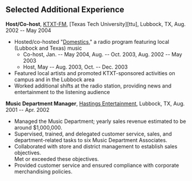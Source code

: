 ## Selected Additional Experience

**Host/Co-host**, [KTXT-FM][ktxt], [Texas Tech University][ttu], Lubbock, TX, 
Aug. 2002 -- May 2004

* Hosted/co-hosted "[Domestics][domestics]," a radio program featuring local 
  (Lubbock and Texas) music
    * Co-host, Jan. -- May 2004, Aug. -- Oct. 2003, Aug. 2002 -- May 2003 
    * Host, May -- Aug. 2003, Oct. -- Dec. 2003
* Featured local artists and promoted KTXT-sponsored activities on campus and in
  the Lubbock area
* Worked additional shifts at the radio station, providing news and 
  entertainment to the listening audience
	
**Music Department Manager**, [Hastings Entertainment][hastings], Lubbock, TX, 
Aug. 2001 -- Apr. 2002

* Managed the Music Department; yearly sales revenue estimated to be around 
  $1,000,000.
* Supervised, trained, and delegated customer service, sales, and 
  department-related tasks to six Music Department Associates.
* Collaborated with store and district management to establish sales objectives.  
  Met or exceeded these objectives. 
* Provided customer service and ensured compliance with corporate 
  merchandising policies.

[hastings]: https://en.wikipedia.org/wiki/Hastings_Entertainment
[ktxt]: https://www.ktxtfm.org/raider/
[domestics]: http://steve.mylesandmyles.info/projects/domestics/